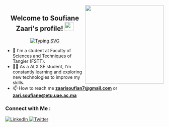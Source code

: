 <img width="250" align="right" src="https://media.tenor.com/mGgWY8RkgYMAAAAC/hello-world.gif">
<h2 align="center">
  Welcome to Soufiane Zaari's profile!
  <img src="https://media.giphy.com/media/hvRJCLFzcasrR4ia7z/giphy.gif" width="28">
</h2>
<p align="center">
<a href="."><img src="https://readme-typing-svg.herokuapp.com?font=Fira+Code&pause=1000&color=C8BEF7&center=true&vCenter=true&width=500&height=60&lines=Always+learning+new+things;Coding+and+new+tech+excite+me+immensely" alt="Typing SVG" /></a>
</p> 

- 🏢 I'm a student at Faculty of Sciences and Techniques of Tangier (FSTT).
- 👨‍💻 As a ALX SE student, I'm constantly learning and exploring new technologies to improve my skills.
- 📫 How to reach me **zaarisoufian7@gmail.com** or **zari.soufiane@etu.uae.ac.ma**

### Connect with Me :
<!-- Social icons section -->
<p align="left">
<a href="https://www.linkedin.com/in/soufiane-zaari/" target="_blank">
  <img src="https://img.icons8.com/?size=50&id=xuvGCOXi8Wyg&format.png" alt="LinkedIn"/>
</a>
<a href="https://twitter.com/soufiane_z03" target="_blank">
  <img src="https://img.icons8.com/?size=50&id=phOKFKYpe00C&format.png" alt="Twitter" style="background-color: #fffcfc;" />
</a>  
</p>
